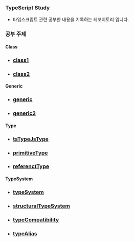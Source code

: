 ### TypeScript Study

- 타입스크립트 관련 공부한 내용을 기록하는 레포지토리 입니다.

### 공부 주제

#### Class

- ### [class1](src/Class/class.ts)
- ### [class2](src/Class/class2.ts)

#### Generic

- ### [generic](src/Generic/generic.ts)
- ### [generic2](src/Generic/generic2.ts)

#### Type

- ### [tsTypeJsType](src/TypeJsTs/TsTypeJsType.md)
- ### [primitiveType](src/TypeJsTs/Primitive/PrimitiveType.md)
- ### [referenctType](src/TypeJsTs/Reference/ReferenceType.md)

#### TypeSystem

- ### [typeSystem](src/TypeSystem/TypeSystem.md)
- ### [structuralTypeSystem](src/TypeSystem/StructuralTypeSystem.md)
- ### [typeCompatibility](src/TypeSystem/TypeCompatibility.md)
- ### [typeAlias](src/TypeSystem/TypeAlias.md)
